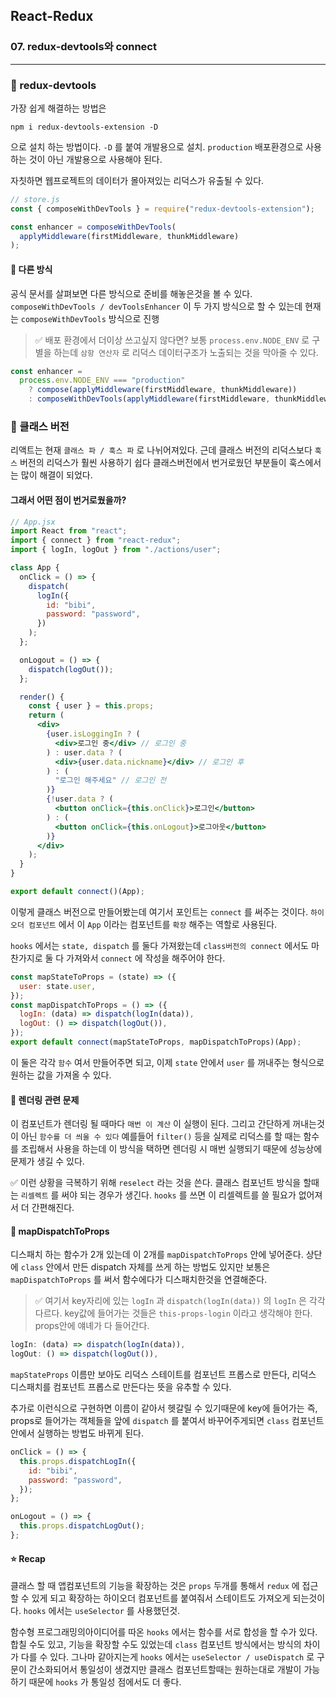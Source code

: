 ## React-Redux

### 07. redux-devtools와 connect

---

### 📌 redux-devtools

가장 쉽게 해결하는 방법은

```
npm i redux-devtools-extension -D
```

으로 설치 하는 방법이다. `-D` 를 붙여 개발용으로 설치. `production` 배포환경으로 사용하는 것이 아닌 개발용으로 사용해야 된다.

자칫하면 웹프로젝트의 데이터가 몰아져있는 리덕스가 유출될 수 있다.

```js
// store.js
const { composeWithDevTools } = require("redux-devtools-extension");

const enhancer = composeWithDevTools(
  applyMiddleware(firstMiddleware, thunkMiddleware)
);
```

#### 📍 다른 방식

공식 문서를 살펴보면 다른 방식으로 준비를 해놓은것을 볼 수 있다. `composeWithDevTools / devToolsEnhancer` 이 두 가지 방식으로 할 수 있는데 현재는 `composeWithDevTools` 방식으로 진행

> ✅ 배포 환경에서 더이상 쓰고싶지 않다면?
> 보통 `process.env.NODE_ENV` 로 구별을 하는데
> `삼항 연산자` 로 리덕스 데이터구조가 노출되는 것을 막아줄 수 있다.

```jsx
const enhancer =
  process.env.NODE_ENV === "production"
    ? compose(applyMiddleware(firstMiddleware, thunkMiddleware))
    : composeWithDevTools(applyMiddleware(firstMiddleware, thunkMiddleware));
```

### 📌 클래스 버전

리액트는 현재 `클래스 파 / 훅스 파` 로 나뉘어져있다.
근데 클래스 버전의 리덕스보다 `훅스` 버전의 리덕스가 훨씬 사용하기 쉽다
클래스버전에서 번거로웠던 부분들이 훅스에서는 많이 해결이 되었다.

#### 그래서 어떤 점이 번거로웠을까?

```jsx
// App.jsx
import React from "react";
import { connect } from "react-redux";
import { logIn, logOut } from "./actions/user";

class App {
  onClick = () => {
    dispatch(
      logIn({
        id: "bibi",
        password: "password",
      })
    );
  };

  onLogout = () => {
    dispatch(logOut());
  };

  render() {
    const { user } = this.props;
    return (
      <div>
        {user.isLoggingIn ? (
          <div>로그인 중</div> // 로그인 중
        ) : user.data ? (
          <div>{user.data.nickname}</div> // 로그인 후
        ) : (
          "로그인 해주세요" // 로그인 전
        )}
        {!user.data ? (
          <button onClick={this.onClick}>로그인</button>
        ) : (
          <button onClick={this.onLogout}>로그아웃</button>
        )}
      </div>
    );
  }
}

export default connect()(App);
```

이렇게 클래스 버전으로 만들어봤는데 여기서 포인트는 `connect` 를 써주는 것이다.
`하이오더 컴포넌트` 에서 이 `App` 이라는 컴포넌트를 `확장` 해주는 역할로 사용된다.

`hooks` 에서는 `state, dispatch` 를 둘다 가져왔는데 `class버전의 connect` 에서도 마찬가지로 둘 다 가져와서 `connect` 에 작성을 해주어야 한다.

```jsx
const mapStateToProps = (state) => ({
  user: state.user,
});
const mapDispatchToProps = () => ({
  logIn: (data) => dispatch(logIn(data)),
  logOut: () => dispatch(logOut()),
});
export default connect(mapStateToProps, mapDispatchToProps)(App);
```

이 둘은 각각 `함수` 여서 만들어주면 되고, 이제 `state` 안에서 `user` 를 꺼내주는 형식으로 원하는 값을 가져올 수 있다.

#### 📍 렌더링 관련 문제

이 컴포넌트가 렌더링 될 때마다 `매번 이 계산` 이 실행이 된다.
그리고 간단하게 꺼내는것이 아닌 `함수를 더 씌울 수 있다` 예를들어 `filter()` 등을
실제로 리덕스를 할 때는 함수를 조립해서 사용을 하는데 이 방식을 택하면 렌더링 시 매번 실행되기 때문에 성능상에 문제가 생길 수 있다.

✅ 이런 상황을 극복하기 위해 `reselect` 라는 것을 쓴다.
클래스 컴포넌트 방식을 할때는 `리셀렉트` 를 써야 되는 경우가 생긴다.
`hooks` 를 쓰면 이 리셀렉트를 쓸 필요가 없어져서 더 간편해진다.

#### 📍 mapDispatchToProps

디스패치 하는 함수가 2개 있는데 이 2개를 `mapDispatchToProps` 안에 넣어준다.
상단에 `class` 안에서 만든 dispatch 자체를 쓰게 하는 방법도 있지만 보통은 `mapDispatchToProps` 를 써서 함수에다가 디스패치한것을 연결해준다.

> ✅ 여기서 key자리에 있는 `logIn` 과 `dispatch(logIn(data))` 의 `logIn` 은 각각 다르다.
> key값에 들어가는 것들은 `this-props-login` 이라고 생각해야 한다. props안에 얘녜가 다 들어간다.

```jsx
logIn: (data) => dispatch(logIn(data)),
logOut: () => dispatch(logOut()),
```

`mapStateProps` 이름만 보아도 리덕스 스테이트를 컴포넌트 프롭스로 만든다, 리덕스 디스패치를 컴포넌트 프롭스로 만든다는 뜻을 유추할 수 있다.

추가로 이런식으로 구현하면 이름이 같아서 헷갈릴 수 있기때문에 key에 들어가는 즉, props로 들어가는 객체들을 앞에 `dispatch` 를 붙여서 바꾸어주게되면 `class` 컴포넌트안에서 실행하는 방법도 바뀌게 된다.

```jsx
onClick = () => {
  this.props.dispatchLogIn({
    id: "bibi",
    password: "password",
  });
};

onLogout = () => {
  this.props.dispatchLogOut();
};
```

#### ⭐️ Recap

클래스 할 때 앱컴포넌트의 기능을 확장하는 것은 `props` 두개를 통해서 `redux` 에 접근할 수 있게 되고 확장하는 하이오더 컴포넌트를 붙여줘서 스테이트도 가져오게 되는것이다.
`hooks` 에서는 `useSelector` 를 사용했던것.

함수형 프로그래밍의아이디어를 따온 `hooks` 에서는 함수를 서로 합성을 할 수가 있다.
합칠 수도 있고, 기능을 확장할 수도 있었는데 `class` 컴포넌트 방식에서는 방식의 차이가 다를 수 있다.
그나마 같아지는게 `hooks` 에서는 `useSelector / useDispatch` 로 구문이 간소화되어서 통일성이 생겼지만 클래스 컴포넌트할때는 원하는대로 개발이 가능하기 때문에 `hooks` 가 통일성 점에서도 더 좋다.
